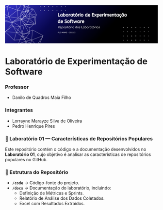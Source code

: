 <div>
<img alt="GitHub Banner" src="../geral/banner_laboratorio_experimentacao.png"/>
</div>

# Laboratório de Experimentação de Software

### Professor
- Danilo de Quadros Maia Filho

### Integrantes
- Lorrayne Marayze Silva de Oliveira
- Pedro Henrique Pires

### 📌 Laboratório 01 — Características de Repositórios Populares  

Este repositório contém o código e a documentação desenvolvidos no **Laboratório 01**, cujo objetivo é analisar as características de repositórios populares no GitHub.  

### 📂 Estrutura do Repositório  

- **`/code`** → Código-fonte do projeto.  
- **`/docs`** → Documentação do laboratório, incluindo:  
  - Definição de Métricas e Sprints.  
  - Relatório de Análise dos Dados Coletados.
  - Excel com Resultados Extraídos.
